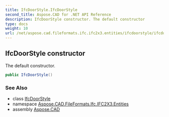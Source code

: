 ```yaml
---
title: IfcDoorStyle.IfcDoorStyle
second_title: Aspose.CAD for .NET API Reference
description: IfcDoorStyle constructor. The default constructor
type: docs
weight: 10
url: /net/aspose.cad.fileformats.ifc.ifc2x3.entities/ifcdoorstyle/ifcdoorstyle/
---
```

## IfcDoorStyle constructor

The default constructor.

```csharp
public IfcDoorStyle()
```

### See Also

* class [IfcDoorStyle](../)
* namespace [Aspose.CAD.FileFormats.Ifc.IFC2X3.Entities](../../ifcdoorstyle/)
* assembly [Aspose.CAD](../../../)



